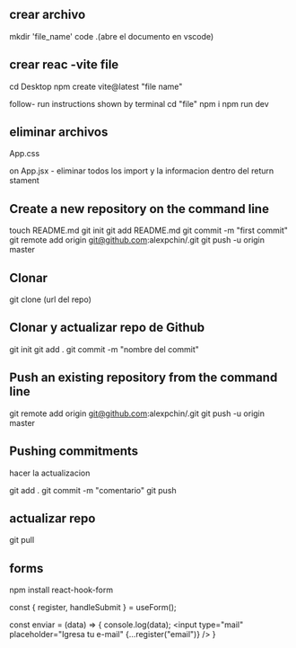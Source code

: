 ## crear archivo

mkdir 'file_name'
code .(abre el documento en vscode)

## crear reac -vite file

cd Desktop
npm create vite@latest "file name"

follow- run instructions shown by terminal
cd "file"
npm i
npm run dev

## eliminar archivos

App.css

on App.jsx - eliminar todos los import y la informacion dentro del return stament

## Create a new repository on the command line

touch README.md
git init
git add README.md
git commit -m "first commit"
git remote add origin git@github.com:alexpchin/<reponame>.git
git push -u origin master

## Clonar

git clone (url del repo)

## Clonar y actualizar repo de Github

git init
git add .
git commit -m "nombre del commit"

## Push an existing repository from the command line

git remote add origin git@github.com:alexpchin/<reponame>.git
git push -u origin master

## Pushing commitments

hacer la actualizacion

git add .
git commit -m "comentario"
git push

## actualizar repo

git pull

## forms

npm install react-hook-form

const { register, handleSubmit } = useForm();

const enviar = (data) => {
console.log(data);
<input
type="mail"
placeholder="Igresa tu e-mail"
{...register("email")}
/>
}
